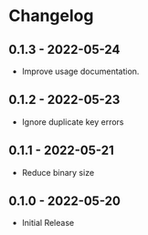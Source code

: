 # Changelog

## 0.1.3 - 2022-05-24

- Improve usage documentation.

## 0.1.2 - 2022-05-23

- Ignore duplicate key errors

## 0.1.1 - 2022-05-21

- Reduce binary size

## 0.1.0 - 2022-05-20

- Initial Release
